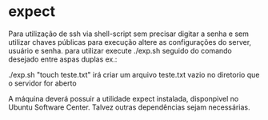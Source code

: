 # expect
Para utilização de ssh via shell-script sem precisar digitar a senha e sem utilizar chaves públicas
para execução altere as configurações do server, usuário e senha.
para utilizar execute ./exp.sh seguido do comando desejado entre aspas duplas
ex.:

./exp.sh "touch teste.txt"
irá criar um arquivo teste.txt vazio no diretorio que o servidor for aberto

A máquina deverá possuir a utilidade expect instalada, disponpivel no Ubuntu Software Center. Talvez outras dependências sejam necessárias.
